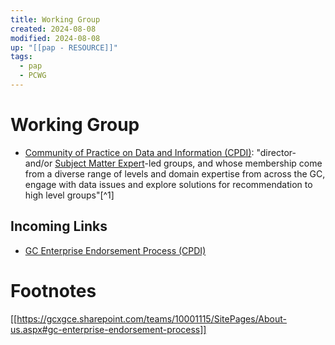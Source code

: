 ```yaml
---
title: Working Group
created: 2024-08-08
modified: 2024-08-08
up: "[[pap - RESOURCE]]"
tags:
  - pap
  - PCWG
---
```

# Working Group
- [Community of Practice on Data and Information (CPDI)](./Community%20of%20Practice%20on%20Data%20and%20Information%20(CPDI).md): "director- and/or [Subject Matter Expert](./Subject%20Matter%20Expert.md)-led groups, and whose membership come from a diverse range of levels and domain expertise from across the GC, engage with data issues and explore solutions for recommendation to high level groups"[^1]
## Incoming Links
- [GC Enterprise Endorsement Process (CPDI)](./GC%20Enterprise%20Endorsement%20Process%20(CPDI).md)

# Footnotes
[[https://gcxgce.sharepoint.com/teams/10001115/SitePages/About-us.aspx#gc-enterprise-endorsement-process]]